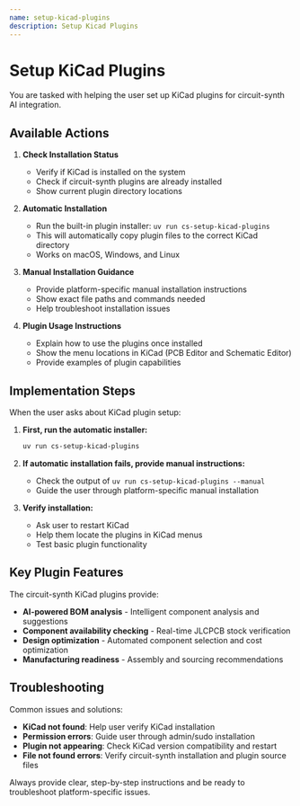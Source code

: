 ```yaml
---
name: setup-kicad-plugins
description: Setup Kicad Plugins
---
```


# Setup KiCad Plugins

You are tasked with helping the user set up KiCad plugins for circuit-synth AI integration.

## Available Actions

1. **Check Installation Status**
   - Verify if KiCad is installed on the system
   - Check if circuit-synth plugins are already installed
   - Show current plugin directory locations

2. **Automatic Installation**
   - Run the built-in plugin installer: `uv run cs-setup-kicad-plugins`
   - This will automatically copy plugin files to the correct KiCad directory
   - Works on macOS, Windows, and Linux

3. **Manual Installation Guidance**
   - Provide platform-specific manual installation instructions
   - Show exact file paths and commands needed
   - Help troubleshoot installation issues

4. **Plugin Usage Instructions**
   - Explain how to use the plugins once installed
   - Show the menu locations in KiCad (PCB Editor and Schematic Editor)
   - Provide examples of plugin capabilities

## Implementation Steps

When the user asks about KiCad plugin setup:

1. **First, run the automatic installer:**
   ```bash
   uv run cs-setup-kicad-plugins
   ```

2. **If automatic installation fails, provide manual instructions:**
   - Check the output of `uv run cs-setup-kicad-plugins --manual`
   - Guide the user through platform-specific manual installation

3. **Verify installation:**
   - Ask user to restart KiCad
   - Help them locate the plugins in KiCad menus
   - Test basic plugin functionality

## Key Plugin Features

The circuit-synth KiCad plugins provide:
- **AI-powered BOM analysis** - Intelligent component analysis and suggestions
- **Component availability checking** - Real-time JLCPCB stock verification  
- **Design optimization** - Automated component selection and cost optimization
- **Manufacturing readiness** - Assembly and sourcing recommendations

## Troubleshooting

Common issues and solutions:
- **KiCad not found**: Help user verify KiCad installation
- **Permission errors**: Guide user through admin/sudo installation
- **Plugin not appearing**: Check KiCad version compatibility and restart
- **File not found errors**: Verify circuit-synth installation and plugin source files

Always provide clear, step-by-step instructions and be ready to troubleshoot platform-specific issues.